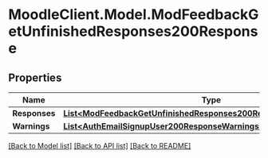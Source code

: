 # MoodleClient.Model.ModFeedbackGetUnfinishedResponses200Response

## Properties

Name | Type | Description | Notes
------------ | ------------- | ------------- | -------------
**Responses** | [**List&lt;ModFeedbackGetUnfinishedResponses200ResponseResponsesInner&gt;**](ModFeedbackGetUnfinishedResponses200ResponseResponsesInner.md) |  | 
**Warnings** | [**List&lt;AuthEmailSignupUser200ResponseWarningsInner&gt;**](AuthEmailSignupUser200ResponseWarningsInner.md) |  | [optional] 

[[Back to Model list]](../README.md#documentation-for-models) [[Back to API list]](../README.md#documentation-for-api-endpoints) [[Back to README]](../README.md)

